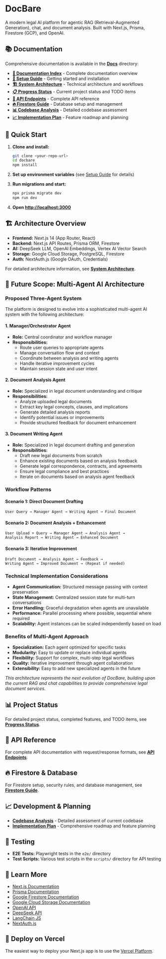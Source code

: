 # DocBare

A modern legal AI platform for agentic RAG (Retrieval-Augmented Generation), chat, and document analysis. Built with Next.js, Prisma, Firestore (GCP), and OpenAI.

## 📚 Documentation

Comprehensive documentation is available in the **[Docs](Docs/)** directory:

- **[📖 Documentation Index](Docs/README.md)** - Complete documentation overview
- **[🚀 Setup Guide](Docs/SETUP_GUIDE.md)** - Getting started and installation
- **[🏗️ System Architecture](Docs/SYSTEM_ARCHITECTURE.md)** - Technical architecture and workflows
- **[📋 Progress Status](Docs/PROGRESS_STATUS.md)** - Current project status and TODO items
- **[🔧 API Endpoints](Docs/API_ENDPOINTS.md)** - Complete API reference
- **[🔥 Firestore Guide](Docs/FIRESTORE_GUIDE.md)** - Database setup and management
- **[📊 Codebase Analysis](Docs/CODEBASE_ANALYSIS.md)** - Detailed codebase assessment
- **[📈 Implementation Plan](Docs/IMPLEMENTATION_PLAN.md)** - Feature roadmap and planning

## 🚀 Quick Start

1. **Clone and install:**
   ```bash
   git clone <your-repo-url>
   cd docbare
   npm install
   ```

2. **Set up environment variables** (see [Setup Guide](Docs/SETUP_GUIDE.md) for details)

3. **Run migrations and start:**
   ```bash
   npx prisma migrate dev
   npm run dev
   ```

4. **Open [http://localhost:3000](http://localhost:3000)**

## 🏗️ Architecture Overview

- **Frontend:** Next.js 14 (App Router, React)
- **Backend:** Next.js API Routes, Prisma ORM, Firestore
- **AI:** DeepSeek LLM, OpenAI Embeddings, Vertex AI Vector Search
- **Storage:** Google Cloud Storage, PostgreSQL, Firestore
- **Auth:** NextAuth.js (Google OAuth, Credentials)

For detailed architecture information, see **[System Architecture](Docs/SYSTEM_ARCHITECTURE.md)**.

## 🔮 Future Scope: Multi-Agent AI Architecture

### **Proposed Three-Agent System**

The platform is designed to evolve into a sophisticated multi-agent AI system with the following architecture:

#### **1. Manager/Orchestrator Agent**
- **Role:** Central coordinator and workflow manager
- **Responsibilities:**
  - Route user queries to appropriate agents
  - Manage conversation flow and context
  - Coordinate between analysis and writing agents
  - Handle iterative improvement cycles
  - Maintain session state and user intent

#### **2. Document Analysis Agent**
- **Role:** Specialized in legal document understanding and critique
- **Responsibilities:**
  - Analyze uploaded legal documents
  - Extract key legal concepts, clauses, and implications
  - Generate detailed analysis reports
  - Identify potential issues or improvements
  - Provide structured feedback for document enhancement

#### **3. Document Writing Agent**
- **Role:** Specialized in legal document drafting and generation
- **Responsibilities:**
  - Draft new legal documents from scratch
  - Enhance existing documents based on analysis feedback
  - Generate legal correspondence, contracts, and agreements
  - Ensure legal compliance and best practices
  - Iterate on documents based on analysis agent feedback

### **Workflow Patterns**

#### **Scenario 1: Direct Document Drafting**
```
User Query → Manager Agent → Writing Agent → Final Document
```

#### **Scenario 2: Document Analysis + Enhancement**
```
User Upload + Query → Manager Agent → Analysis Agent → 
Analysis Report → Writing Agent → Enhanced Document
```

#### **Scenario 3: Iterative Improvement**
```
Draft Document → Analysis Agent → Feedback → 
Writing Agent → Improved Document → (Repeat if needed)
```

### **Technical Implementation Considerations**
- **Agent Communication:** Structured message passing with context preservation
- **State Management:** Centralized session state for multi-turn conversations
- **Error Handling:** Graceful degradation when agents are unavailable
- **Performance:** Parallel processing where possible, sequential where required
- **Scalability:** Agent instances can be scaled independently based on load

### **Benefits of Multi-Agent Approach**
- **Specialization:** Each agent optimized for specific tasks
- **Modularity:** Easy to update or replace individual agents
- **Flexibility:** Support for complex, multi-step legal workflows
- **Quality:** Iterative improvement through agent collaboration
- **Extensibility:** Easy to add new specialized agents in the future

*This architecture represents the next evolution of DocBare, building upon the current RAG and chat capabilities to provide comprehensive legal document services.*

## 📊 Project Status

For detailed project status, completed features, and TODO items, see **[Progress Status](Docs/PROGRESS_STATUS.md)**.

## 🔧 API Reference

For complete API documentation with request/response formats, see **[API Endpoints](Docs/API_ENDPOINTS.md)**.

## 🔥 Firestore & Database

For Firestore setup, security rules, and database management, see **[Firestore Guide](Docs/FIRESTORE_GUIDE.md)**.

## 📈 Development & Planning

- **[Codebase Analysis](Docs/CODEBASE_ANALYSIS.md)** - Detailed assessment of current codebase
- **[Implementation Plan](Docs/IMPLEMENTATION_PLAN.md)** - Comprehensive roadmap and feature planning

## 🧪 Testing

- **E2E Tests:** Playwright tests in the `e2e/` directory
- **Test Scripts:** Various test scripts in the `scripts/` directory for API testing

## 📖 Learn More

- [Next.js Documentation](https://nextjs.org/docs)
- [Prisma Documentation](https://www.prisma.io/docs)
- [Google Firestore Documentation](https://cloud.google.com/firestore/docs)
- [Google Cloud Storage Documentation](https://cloud.google.com/storage/docs)
- [OpenAI API](https://platform.openai.com/docs)
- [DeepSeek API](https://api-docs.deepseek.com)
- [LangChain JS](https://js.langchain.com/docs/)
- [NextAuth.js](https://next-auth.js.org/)

## 🚀 Deploy on Vercel

The easiest way to deploy your Next.js app is to use the [Vercel Platform](https://vercel.com/new?utm_medium=default-template&filter=next.js&utm_source=create-next-app&utm_campaign=create-next-app-readme).